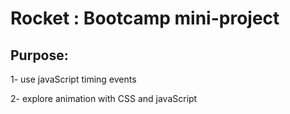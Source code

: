 # Rocket : Bootcamp mini-project

## Purpose:
1- use javaScript timing events

2- explore animation with CSS and javaScript



